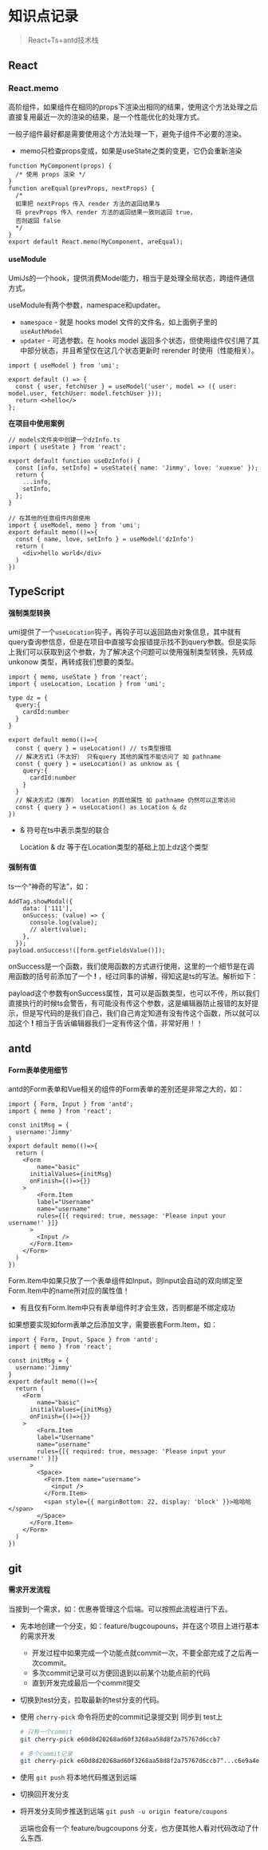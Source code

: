 # 知识点记录

> React+Ts+antd技术栈

## React

### React.memo

高阶组件，如果组件在相同的props下渲染出相同的结果，使用这个方法处理之后直接复用最近一次的渲染的结果，是一个性能优化的处理方式。

一般子组件最好都是需要使用这个方法处理一下，避免子组件不必要的渲染。

- memo只检查props变成，如果是useState之类的变更，它仍会重新渲染

~~~react
function MyComponent(props) {
  /* 使用 props 渲染 */
}
function areEqual(prevProps, nextProps) {
  /*
  如果把 nextProps 传入 render 方法的返回结果与
  将 prevProps 传入 render 方法的返回结果一致则返回 true，
  否则返回 false
  */
}
export default React.memo(MyComponent, areEqual);
~~~

#### useModule

UmiJs的一个hook，提供消费Model能力，相当于是处理全局状态，跨组件通信方式。

useModule有两个参数，namespace和updater。

- `namespace` - 就是 hooks model 文件的文件名，如上面例子里的 `useAuthModel`
- `updater` - 可选参数。在 hooks model 返回多个状态，但使用组件仅引用了其中部分状态，并且希望仅在这几个状态更新时 rerender 时使用（性能相关）。

~~~react
import { useModel } from 'umi';

export default () => {
  const { user, fetchUser } = useModel('user', model => ({ user: model.user, fetchUser: model.fetchUser }));
  return <>hello</>
};
~~~

**在项目中使用案例**

~~~react
// models文件夹中创建一个dzInfo.ts
import { useState } from 'react';

export default function useDzInfo() {
  const [info, setInfo] = useState({ name: 'Jimmy', love: 'xuexue' });
  return {
    ...info,
    setInfo,
  };
}

// 在其他的任意组件内部使用
import { useModel, memo } from 'umi';
export default memo(()=>{
  const { name, love, setInfo } = useModel('dzInfo')
  return (
    <div>hello world</div>
  )
})
~~~

## TypeScript

#### 强制类型转换

umi提供了一个`useLocation`钩子，再钩子可以返回路由对象信息，其中就有query查询参信息，但是在项目中直接写会报错提示找不到query参数。但是实际上我们可以获取到这个参数，为了解决这个问题可以使用强制类型转换，先转成 unkonow 类型，再转成我们想要的类型。

```react
import { memo, useState } from 'react';
import { useLocation, Location } from 'umi';

type dz = {
  query:{
    cardId:number
  }
}

export default memo(()=>{
  const { query } = useLocation() // ts类型报错
  // 解决方式1（不太好） 只有query 其他的属性不能访问了 如 pathname
  const { query } = useLocation() as unknow as {
    query:{
      cardId:number
    }
  }
  // 解决方式2（推荐） location 的其他属性 如 pathname 仍然可以正常访问
  const { query } = useLocation() as Location & dz
})
```

- & 符号在ts中表示类型的联合

  Location & dz 等于在Location类型的基础上加上dz这个类型

#### 强制有值

ts一个“神奇的写法”，如：

```react
AddTag.showModal({
    data: ['111'],
    onSuccess: (value) => {
      console.log(value);
      // alert(value);
    },
  });
payload.onSuccess!([form.getFieldsValue()]);
```

onSuccess是一个函数，我们使用函数的方式进行使用，这里的一个细节是在调用函数的括号前添加了一个 **!** ，经过同事的讲解，得知这是ts的写法。解析如下：

payload这个参数有onSuccess属性，其可以是函数类型，也可以不传，所以我们直接执行的时候ts会警告，有可能没有传这个参数，这是编辑器防止报错的友好提示，但是写代码的是我们自己，我们自己肯定知道有没有传这个函数，所以就可以加这个 **!** 相当于告诉编辑器我们一定有传这个值，非常好用！！













## antd

#### Form表单使用细节

antd的Form表单和Vue相关的组件的Form表单的差别还是非常之大的，如：

~~~react
import { Form, Input } from 'antd';
import { memo } from 'react';

const initMsg = {
  username:'Jimmy'
}
export default memo(()=>{
  return (
    <Form
    	name="basic"
      initialValues={initMsg}
      onFinish={()=>{}}
    >
    	<Form.Item
        label="Username"
        name="username"
        rules={[{ required: true, message: 'Please input your username!' }]}
      >
        <Input />
      </Form.Item>
    </Form>
  )
})
~~~

Form.Item中如果只放了一个表单组件如Input，则Input会自动的双向绑定至Form.Item中的name所对应的属性值！

- 有且仅有Form.Item中只有表单组件时才会生效，否则都是不绑定成功

如果想要实现如form表单之后添加文字，需要嵌套Form.Item，如：

~~~react
import { Form, Input, Space } from 'antd';
import { memo } from 'react';

const initMsg = {
  username:'Jimmy'
}
export default memo(()=>{
  return (
    <Form
    	name="basic"
      initialValues={initMsg}
      onFinish={()=>{}}
    >
    	<Form.Item
        label="Username"
        name="username"
        rules={[{ required: true, message: 'Please input your username!' }]}
      >
        <Space>
          <Form.Item name="username">
            <input />
          </Form.Item>
          <span style={{ marginBottom: 22, display: 'block' }}>哈哈哈</span>
        </Space>
      </Form.Item>
    </Form>
  )
})
~~~

## git

#### 需求开发流程

当接到一个需求，如：优惠券管理这个后端。可以按照此流程进行下去。

- 先本地创建一个分支，如：feature/bugcoupouns，并在这个项目上进行基本的需求开发

  - 开发过程中如果完成一个功能点就commit一次，不要全部完成了之后再一次commit。
  - 多次commit记录可以方便回退到以前某个功能点前的代码
  - 直到开发完成最后一个commit提交

- 切换到test分支，拉取最新的test分支的代码。

- 使用 `cherry-pick` 命令将历史的commit记录提交到 同步到 test上

  ```sh
  # 只有一个commit
  git cherry-pick e60d8d20268ad60f3268aa58d8f2a75767d6ccb7
  
  # 多个commit记录
  git cherry-pick e60d8d20268ad60f3268aa58d8f2a75767d6ccb7^...c6e9a4e4bb80dac7bffa5c084fa86b25b6bbc332
  ```

- 使用 `git push` 将本地代码推送到远端

- 切换回开发分支

- 将开发分支同步推送到远端 `git push -u origin feature/coupons`

  远端也会有一个 feature/bugcoupons 分支，也方便其他人看对代码改动了什么东西.

